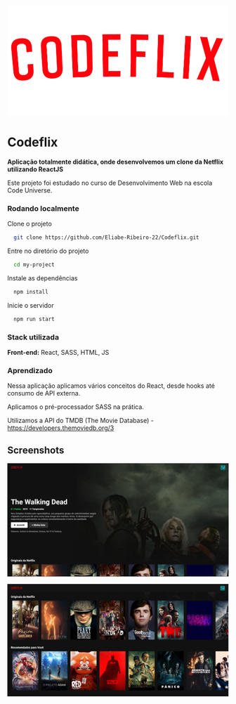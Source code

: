 
![Logo da CodeFlix](src/assets/logo.png)


# Codeflix

**Aplicação totalmente didática, onde desenvolvemos um clone da Netflix utilizando ReactJS** 

Este projeto foi estudado no curso de Desenvolvimento Web na escola Code Universe.

### Rodando localmente

Clone o projeto

```bash
  git clone https://github.com/Eliabe-Ribeiro-22/Codeflix.git
```

Entre no diretório do projeto

```bash
  cd my-project
```

Instale as dependências

```bash
  npm install
```

Inicie o servidor

```bash
  npm run start
```


### Stack utilizada

**Front-end:** React, SASS, HTML, JS


### Aprendizado

Nessa aplicação aplicamos vários conceitos do React, desde hooks até consumo de API externa.

Aplicamos o pré-processador SASS na prática.

Utilizamos a API do TMDB (The Movie Database) - https://developers.themoviedb.org/3

## Screenshots

![App Screenshot](src/assets/screenshot.PNG)

![App Screenshow](src/assets/screenshot2.PNG)
